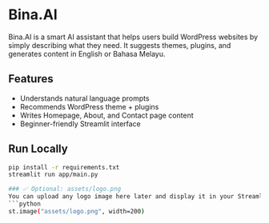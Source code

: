 # Bina.AI

Bina.AI is a smart AI assistant that helps users build WordPress websites by simply describing what they need. It suggests themes, plugins, and generates content in English or Bahasa Melayu.

## Features
- Understands natural language prompts
- Recommends WordPress theme + plugins
- Writes Homepage, About, and Contact page content
- Beginner-friendly Streamlit interface

## Run Locally
```bash
pip install -r requirements.txt
streamlit run app/main.py

### ✅ Optional: assets/logo.png
You can upload any logo image here later and display it in your Streamlit UI with:
```python
st.image("assets/logo.png", width=200)
